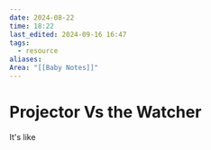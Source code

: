 ```yaml
---
date: 2024-08-22
time: 18:22
last_edited: 2024-09-16 16:47
tags:
  - resource
aliases: 
Area: "[[Baby Notes]]"
---
```

# Projector Vs the Watcher
It's like
